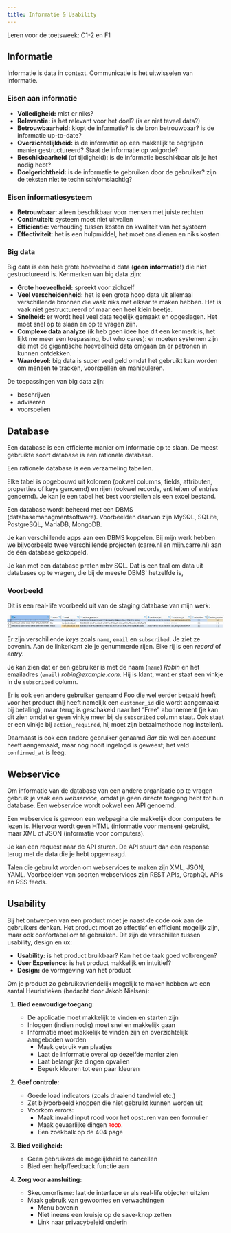 ```yaml
---
title: Informatie & Usability
---
```


Leren voor de toetsweek: C1-2 en F1

## Informatie

Informatie is data in context. Communicatie is het uitwisselen van informatie.

### Eisen aan informatie

- **Volledigheid:** mist er niks?
- **Relevantie:** is het relevant voor het doel? (is er niet teveel data?)
- **Betrouwbaarheid:** klopt de informatie? is de bron betrouwbaar? is de informatie up-to-date?
- **Overzichtelijkheid:** is de informatie op een makkelijk te begrijpen manier gestructureerd? Staat de informatie op volgorde?
- **Beschikbaarheid** (of tijdigheid): is de informatie beschikbaar als je het nodig hebt?
- **Doelgerichtheid:** is de informatie te gebruiken door de gebruiker? zijn de teksten niet te technisch/omslachtig?

### Eisen informatiesysteem

- **Betrouwbaar**: alleen beschikbaar voor mensen met juiste rechten
- **Continuiteit**: systeem moet niet uitvallen
- **Efficientie**: verhouding tussen kosten en kwaliteit van het systeem
- **Effectiviteit**: het is een hulpmiddel, het moet ons dienen en niks kosten

### Big data

Big data is een hele grote hoeveelheid data (**geen informatie!**) die niet gestructureerd is. Kenmerken van big data zijn:

- **Grote hoeveelheid:** spreekt voor zichzelf
- **Veel verscheidenheid:** het is een grote hoop data uit allemaal verschillende bronnen die vaak niks met elkaar te maken hebben. Het is vaak niet gestructureerd of maar een heel klein beetje.
- **Snelheid:** er wordt heel veel data tegelijk gemaakt en opgeslagen. Het moet snel op te slaan en op te vragen zijn.
- **Complexe data analyze** (ik heb geen idee hoe dit een kenmerk is, het lijkt me meer een toepassing, but who cares): er moeten systemen zijn die met de gigantische hoeveelheid data omgaan en er patronen in kunnen ontdekken.
- **Waardevol:** big data is super veel geld omdat het gebruikt kan worden om mensen te tracken, voorspellen en manipuleren.

De toepassingen van big data zijn:

- beschrijven
- adviseren
- voorspellen

## Database

Een database is een efficiente manier om informatie op te slaan. De meest gebruikte soort database is een rationele database.

Een rationele database is een verzameling tabellen.

Elke tabel is opgebouwd uit kolomen (ookwel columns, fields, attributen, properties of keys genoemd) en rijen (ookwel records, entiteiten of entries genoemd). Je kan je een tabel het best voorstellen als een excel bestand.

Een database wordt beheerd met een DBMS (databasemanagmentsoftware). Voorbeelden daarvan zijn MySQL, SQLite, PostgreSQL, MariaDB, MongoDB.

Je kan verschillende apps aan een DBMS koppelen. Bij mijn werk hebben we bijvoorbeeld twee verschillende projecten (carre.nl en mijn.carre.nl) aan de één database gekoppeld.

Je kan met een database praten mbv SQL. Dat is een taal om data uit databases op te vragen, die bij de meeste DBMS' hetzelfde is,

### Voorbeeld

Dit is een real-life voorbeeld uit van de staging database van mijn werk:

![](sharefox-db.png)

Er zijn verschillende _keys_ zoals `name`, `email` en `subscribed`. Je ziet ze bovenin. Aan de linkerkant zie je genummerde rijen. Elke rij is een _record_ of _entry_.

Je kan zien dat er een gebruiker is met de naam (`name`) _Robin_ en het emailadres (`email`) _robin@example.com_. Hij is klant, want er staat een vinkje in de `subscribed` column.

Er is ook een andere gebruiker genaamd Foo die wel eerder betaald heeft voor het product (hij heeft namelijk een `customer_id` die wordt aangemaakt bij betaling), maar terug is geschakeld naar het “Free” abonnement (je kan dit zien omdat er geen vinkje meer bij de `subscribed` column staat. Ook staat er een vinkje bij `action_required`, hij moet zijn betaalmethode nog instellen).

Daarnaast is ook een andere gebruiker genaamd _Bar_ die wel een account heeft aangemaakt, maar nog nooit ingelogd is geweest; het veld `confirmed_at` is leeg.

## Webservice

Om informatie van de database van een andere organisatie op te vragen gebruik je vaak een _webservice_, omdat je geen directe toegang hebt tot hun database. Een webservice wordt ookwel een API genoemd.

Een webservice is gewoon een webpagina die makkelijk door computers te lezen is. Hiervoor wordt geen HTML (informatie voor mensen) gebruikt, maar XML of JSON (informatie voor computers).

Je kan een request naar de API sturen. De API stuurt dan een response terug met de data die je hebt opgevraagd.

Talen die gebruikt worden om webservices te maken zijn XML, JSON, YAML. Voorbeelden van soorten webservices zijn REST APIs, GraphQL APIs en RSS feeds.

## Usability

Bij het ontwerpen van een product moet je naast de code ook aan de gebruikers denken. Het product moet zo effectief en efficient mogelijk zijn, maar ook confortabel om te gebruiken. Dit zijn de verschillen tussen usability, design en ux:

- **Usability:** is het product bruikbaar? Kan het de taak goed volbrengen?
- **User Experience:** is het product makkelijk en intuitief?
- **Design:** de vormgeving van het product

Om je product zo gebruiksvriendelijk mogelijk te maken hebben we een aantal Heuristieken (bedacht door Jakob Nielsen):

1. **Bied eenvoudige toegang:**

   - De applicatie moet makkelijk te vinden en starten zijn
   - Inloggen (indien nodig) moet snel en makkelijk gaan
   - Informatie moet makkelijk te vinden zijn en overzichtelijk aangeboden worden
     - Maak gebruik van plaatjes
     - Laat de informatie overal op dezelfde manier zien
     - Laat belangrijke dingen opvallen
     - Beperk kleuren tot een paar kleuren

1. **Geef controle:**
   - Goede load indicators (zoals draaiend tandwiel etc.)
   - Zet bijvoorbeeld knoppen die niet gebruikt kunnen worden uit
   - Voorkom errors:
     - Maak invalid input rood voor het opsturen van een formulier
     - Maak gevaarlijke dingen <span style="color: red;font-weight:bold;font-variant: small-caps;">rood</span>.
     - Een zoekbalk op de 404 page
1. **Bied veiligheid:**

   - Geen gebruikers de mogelijkheid te cancellen
   - Bied een help/feedback functie aan

1. **Zorg voor aansluiting:**
   - Skeuomorfisme: laat de interface er als real-life objecten uitzien
   - Maak gebruik van gewoontes en verwachtingen
     - Menu bovenin
     - Niet ineens een kruisje op de save-knop zetten
     - Link naar privacybeleid onderin
